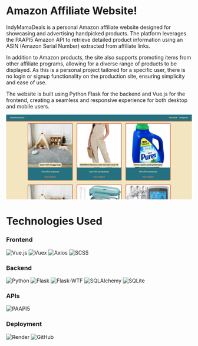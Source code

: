 # Amazon Affiliate Website!

IndyMamaDeals is a personal Amazon affiliate website designed for showcasing and advertising handpicked products. The platform leverages the PAAPI5 Amazon API to retrieve detailed product information using an ASIN (Amazon Serial Number) extracted from affiliate links.

In addition to Amazon products, the site also supports promoting items from other affiliate programs, allowing for a diverse range of products to be displayed. As this is a personal project tailored for a specific user, there is no login or signup functionality on the production site, ensuring simplicity and ease of use.

The website is built using Python Flask for the backend and Vue.js for the frontend, creating a seamless and responsive experience for both desktop and mobile users.

![IndyMamaDeals Homepage](frontend/public/amazon-main.png)

# Technologies Used

### Frontend

![Vue.js](https://img.shields.io/badge/Vue.js-%2335495e.svg?style=for-the-badge&logo=vue.js&logoColor=%234FC08D)
![Vuex](https://img.shields.io/badge/Vuex-%2335495e.svg?style=for-the-badge&logo=vue.js&logoColor=%234FC08D)
![Axios](https://img.shields.io/badge/Axios-%235A29E4.svg?style=for-the-badge&logo=axios&logoColor=white)
![SCSS](https://img.shields.io/badge/SCSS-%23CC6699.svg?style=for-the-badge&logo=sass&logoColor=white)

### Backend

![Python](https://img.shields.io/badge/Python-%233776AB.svg?style=for-the-badge&logo=python&logoColor=white)
![Flask](https://img.shields.io/badge/Flask-%23000.svg?style=for-the-badge&logo=flask&logoColor=white)
![Flask-WTF](https://img.shields.io/badge/Flask--WTF-%23F37626.svg?style=for-the-badge&logo=flask&logoColor=white)
![SQLAlchemy](https://img.shields.io/badge/SQLAlchemy-%23D91E18.svg?style=for-the-badge&logo=python&logoColor=white)
![SQLite](https://img.shields.io/badge/SQLite-%23003B57.svg?style=for-the-badge&logo=sqlite&logoColor=white)

### APIs

![PAAPI5](https://img.shields.io/badge/Amazon%20API-FF9900.svg?style=for-the-badge&logo=amazon&logoColor=white)

### Deployment

![Render](https://img.shields.io/badge/Render-%23000000.svg?style=for-the-badge&logo=render&logoColor=%2361DAFB)
![GitHub](https://img.shields.io/badge/GitHub-%23181717.svg?style=for-the-badge&logo=github&logoColor=white)

